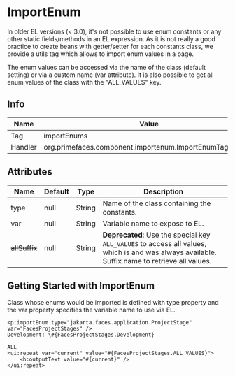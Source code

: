 # ImportEnum

In older EL versions (< 3.0), it's not possible to use enum constants or any other static
fields/methods in an EL expression. As it is not really a good practice to create beans with
getter/setter for each constants class, we provide a utils tag which allows to import enum values in
a page.

The enum values can be accessed via the name of the class (default setting) or via a custom name
(var attribute). It is also possible to get all enum values of the class with the "ALL_VALUES" key.

## Info

| Name | Value |
| --- | --- |
| Tag | importEnums
| Handler | org.primefaces.component.importenum.ImportEnumTagHandler

## Attributes

| Name | Default | Type | Description | 
| --- | --- | --- | --- |
type | null | String | Name of the class containing the constants.
var | null | String | Variable name to expose to EL.
~~allSuffix~~ | null | String | **Deprecated**: Use the special key `ALL_VALUES` to access all values, which is and was always available. Suffix name to retrieve all values.

## Getting Started with ImportEnum
Class whose enums would be imported is defined with type property and the var property specifies
the variable name to use via EL.

```xhtml
<p:importEnum type="jakarta.faces.application.ProjectStage" var="FacesProjectStages" />
Development: \#{FacesProjectStages.Development}
```
```xhtml
ALL
<ui:repeat var="current" value="#{FacesProjectStages.ALL_VALUES}">
    <h:outputText value="#{current}" />
</ui:repeat>
```

